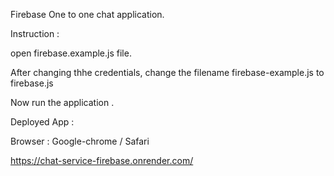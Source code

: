 Firebase One to one chat application.

Instruction :

open firebase.example.js file.

After changing thhe credentials, change the filename firebase-example.js to firebase.js

Now run the application .

Deployed App : 

Browser : Google-chrome / Safari

https://chat-service-firebase.onrender.com/